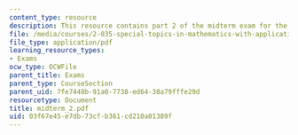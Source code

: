 ```yaml
---
content_type: resource
description: This resource contains part 2 of the midterm exam for the course.
file: /media/courses/2-035-special-topics-in-mathematics-with-applications-linear-algebra-and-the-calculus-of-variations-spring-2007/03f67e45e7db73cfb361cd210a01389f_midterm_2.pdf
file_type: application/pdf
learning_resource_types:
- Exams
ocw_type: OCWFile
parent_title: Exams
parent_type: CourseSection
parent_uid: 7fe7448b-91a0-7738-ed64-38a79fffe29d
resourcetype: Document
title: midterm_2.pdf
uid: 03f67e45-e7db-73cf-b361-cd210a01389f
---
```

